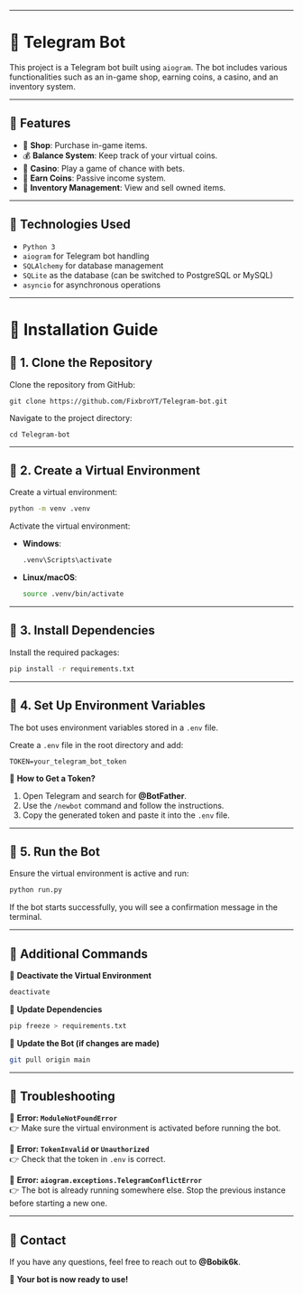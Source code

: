 
---

# 🚀 Telegram Bot

This project is a Telegram bot built using `aiogram`. The bot includes various functionalities such as an in-game shop, earning coins, a casino, and an inventory system.

---

## 📌 Features
- 🛒 **Shop**: Purchase in-game items.
- 💰 **Balance System**: Keep track of your virtual coins.
- 🎰 **Casino**: Play a game of chance with bets.
- 🎁 **Earn Coins**: Passive income system.
- 🎒 **Inventory Management**: View and sell owned items.

---

## 📌 Technologies Used
- `Python 3`
- `aiogram` for Telegram bot handling
- `SQLAlchemy` for database management
- `SQLite` as the database (can be switched to PostgreSQL or MySQL)
- `asyncio` for asynchronous operations

---

# 🔧 Installation Guide  

## 📌 1. Clone the Repository  

Clone the repository from GitHub:
```
git clone https://github.com/FixbroYT/Telegram-bot.git
```
Navigate to the project directory:  
```
cd Telegram-bot
```

---

## 📌 2. Create a Virtual Environment  
Create a virtual environment:  
```bash
python -m venv .venv
```
Activate the virtual environment:  
- **Windows**:  
  ```bash
  .venv\Scripts\activate
  ```
- **Linux/macOS**:  
  ```bash
  source .venv/bin/activate
  ```

---

## 📌 3. Install Dependencies  
Install the required packages:  
```bash
pip install -r requirements.txt
```

---

## 📌 4. Set Up Environment Variables  
The bot uses environment variables stored in a `.env` file.  

Create a `.env` file in the root directory and add:  
```
TOKEN=your_telegram_bot_token
```

📌 **How to Get a Token?**  
1. Open Telegram and search for **@BotFather**.  
2. Use the `/newbot` command and follow the instructions.  
3. Copy the generated token and paste it into the `.env` file.  

---

## 📌 5. Run the Bot  
Ensure the virtual environment is active and run:  
```bash
python run.py
```
If the bot starts successfully, you will see a confirmation message in the terminal.

---

## 📌 Additional Commands  

🔹 **Deactivate the Virtual Environment**  
```bash
deactivate
```

🔹 **Update Dependencies**  
```bash
pip freeze > requirements.txt
```

🔹 **Update the Bot (if changes are made)**  
```bash
git pull origin main
```

---

## 📌 Troubleshooting  

🔸 **Error: `ModuleNotFoundError`**  
👉 Make sure the virtual environment is activated before running the bot.  

🔸 **Error: `TokenInvalid` or `Unauthorized`**  
👉 Check that the token in `.env` is correct.  

🔸 **Error: `aiogram.exceptions.TelegramConflictError`**  
👉 The bot is already running somewhere else. Stop the previous instance before starting a new one.  

---

## 📌 Contact  
If you have any questions, feel free to reach out to **@Bobik6k**.  

🎉 **Your bot is now ready to use!**
